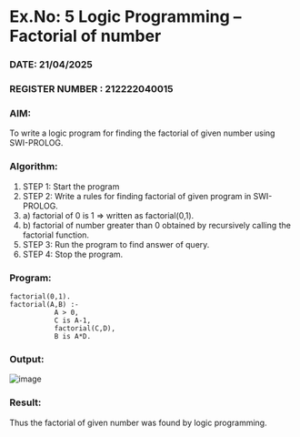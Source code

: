 # Ex.No: 5   Logic Programming – Factorial of number   
### DATE: 21/04/2025                                                                           
### REGISTER NUMBER : 212222040015
### AIM: 
To  write  a logic program for finding the factorial of given number using SWI-PROLOG. 
### Algorithm:
1. STEP 1: Start the program
2. STEP 2:  Write a rules for finding factorial of given program in SWI-PROLOG.
3.   a)	factorial of 0 is 1 => written as factorial(0,1).
4.   b)	factorial of number greater than 0 obtained by recursively calling the factorial    function.
5. STEP 3: Run the program  to find answer of  query.
6. STEP 4: Stop the program.

### Program:
```
factorial(0,1).
factorial(A,B) :-  
           A > 0, 
           C is A-1,
           factorial(C,D),
           B is A*D.
```

### Output:


![image](https://github.com/AntonyJohnKennady/AI_Lab_2023-24/assets/127506261/241a2351-dc7d-4b95-a726-fb15a13059be)


### Result:
Thus the factorial of given number was found by logic programming. 
